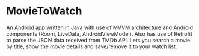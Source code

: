 # MovieToWatch
An Android app written in Java with use of MVVM architecture and Android components (Room, LiveData, AndroidViewModel). Also has use of Retrofit to parse the JSON data received from TMDb API. Lets you search a movie by title, show the movie details and save/remove it to your watch list. 
